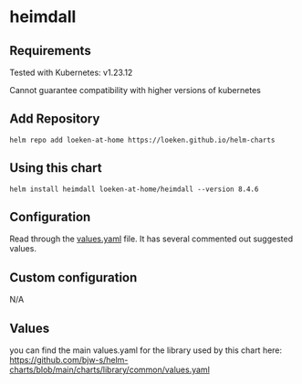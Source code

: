 # heimdall

## Requirements
Tested with Kubernetes: v1.23.12

Cannot guarantee compatibility with higher versions of kubernetes

## Add Repository
```
helm repo add loeken-at-home https://loeken.github.io/helm-charts
```
## Using this chart
```
helm install heimdall loeken-at-home/heimdall --version 8.4.6
```

## Configuration

Read through the [values.yaml](./values.yaml) file. It has several commented out suggested values.

## Custom configuration

N/A

## Values

you can find the main values.yaml for the library used by this chart here: https://github.com/bjw-s/helm-charts/blob/main/charts/library/common/values.yaml
